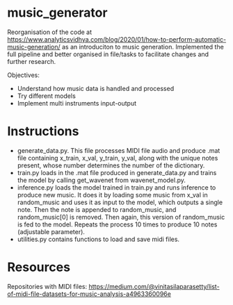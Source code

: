 # music_generator

Reorganisation of the code at https://www.analyticsvidhya.com/blog/2020/01/how-to-perform-automatic-music-generation/ as an introduciton to music generation.
Implemented the full pipeline and better organised in file/tasks to facilitate changes and further research.

Objectives: 
- Understand how music data is handled and processed
- Try different models
- Implement multi instruments input-output

# Instructions
 - generate_data.py. This file processes MIDI file audio and produce .mat file containing x_train, x_val, y_train, y_val, along with the unique notes present, whose number determines the number of the dictionary.
- train.py loads in the .mat file produced in generate_data.py and trains the model by calling get_wavenet from wavenet_model.py.
- inference.py loads the model trained in train.py and runs inference to produce new music. It does it by loading some music from x_val in random_music and uses it as input to the model, which outputs a single note. Then the note is appended to random_music, and random_music[0] is removed. Then again, this version of random_music is fed to the model. Repeats the process 10 times to produce 10 notes (adjustable parameter).
- utilities.py contains functions to load and save midi files.

# Resources
Repositories with MIDI files: https://medium.com/@vinitasilaparasetty/list-of-midi-file-datasets-for-music-analysis-a4963360096e

